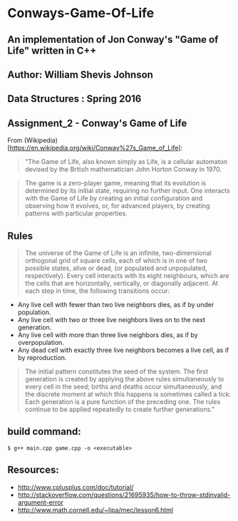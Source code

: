 # Conways-Game-Of-Life
## An implementation of Jon Conway's "Game of Life" written in C++

## Author: William Shevis Johnson
## Data Structures : Spring 2016
## Assignment_2 - Conway's Game of Life

From (Wikipedia)[https://en.wikipedia.org/wiki/Conway%27s_Game_of_Life]:
>"The Game of Life, also known simply as Life, is a cellular automaton devised by the British mathematician John Horton Conway in 1970.

>The game is a zero-player game, meaning that its evolution is determined by its initial state, requiring no further input. One interacts with the Game of Life by creating an initial configuration and observing how it evolves, or, for advanced players, by creating patterns with particular properties.

## Rules

>The universe of the Game of Life is an infinite, two-dimensional orthogonal grid of square cells, each of which is in one of two possible states, alive or dead, (or populated and unpopulated, respectively). Every cell interacts with its eight neighbours, which are the cells that are horizontally, vertically, or diagonally adjacent. At each step in time, the following transitions occur:

* Any live cell with fewer than two live neighbors dies, as if by under population.
* Any live cell with two or three live neighbors lives on to the next generation.
* Any live cell with more than three live neighbors dies, as if by overpopulation.
* Any dead cell with exactly three live neighbors becomes a live cell, as if by reproduction.

>The initial pattern constitutes the seed of the system. The first generation is created by applying the above rules  simultaneously to every cell in the seed; births and deaths occur simultaneously, and the discrete moment at which this happens is sometimes called a tick. Each generation is a pure function of the preceding one. The rules continue to be applied repeatedly to create further generations."

## build command:
```
$ g++ main.cpp game.cpp -o <executable>
```

## Resources:
- http://www.cplusplus.com/doc/tutorial/
- http://stackoverflow.com/questions/21695935/how-to-throw-stdinvalid-argument-error
- http://www.math.cornell.edu/~lipa/mec/lesson6.html

